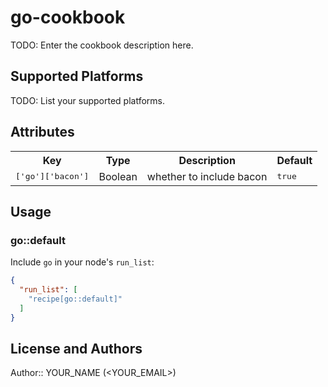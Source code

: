 # go-cookbook

TODO: Enter the cookbook description here.

## Supported Platforms

TODO: List your supported platforms.

## Attributes

<table>
  <tr>
    <th>Key</th>
    <th>Type</th>
    <th>Description</th>
    <th>Default</th>
  </tr>
  <tr>
    <td><tt>['go']['bacon']</tt></td>
    <td>Boolean</td>
    <td>whether to include bacon</td>
    <td><tt>true</tt></td>
  </tr>
</table>

## Usage

### go::default

Include `go` in your node's `run_list`:

```json
{
  "run_list": [
    "recipe[go::default]"
  ]
}
```

## License and Authors

Author:: YOUR_NAME (<YOUR_EMAIL>)
